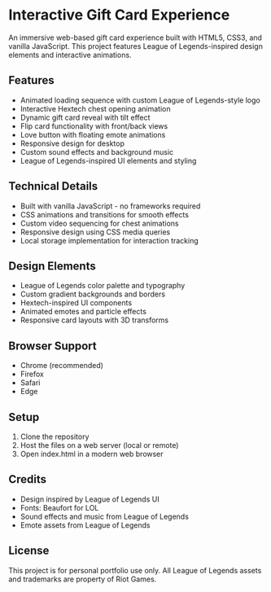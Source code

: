 # Interactive Gift Card Experience

An immersive web-based gift card experience built with HTML5, CSS3, and vanilla JavaScript. This project features League of Legends-inspired design elements and interactive animations.

## Features

- Animated loading sequence with custom League of Legends-style logo
- Interactive Hextech chest opening animation
- Dynamic gift card reveal with tilt effect
- Flip card functionality with front/back views
- Love button with floating emote animations
- Responsive design for desktop
- Custom sound effects and background music
- League of Legends-inspired UI elements and styling

## Technical Details

- Built with vanilla JavaScript - no frameworks required
- CSS animations and transitions for smooth effects
- Custom video sequencing for chest animations
- Responsive design using CSS media queries
- Local storage implementation for interaction tracking

## Design Elements

- League of Legends color palette and typography
- Custom gradient backgrounds and borders
- Hextech-inspired UI components
- Animated emotes and particle effects
- Responsive card layouts with 3D transforms

## Browser Support

- Chrome (recommended)
- Firefox
- Safari
- Edge

## Setup

1. Clone the repository
2. Host the files on a web server (local or remote)
3. Open index.html in a modern web browser

## Credits

- Design inspired by League of Legends UI
- Fonts: Beaufort for LOL
- Sound effects and music from League of Legends
- Emote assets from League of Legends

## License

This project is for personal portfolio use only. All League of Legends assets and trademarks are property of Riot Games. 